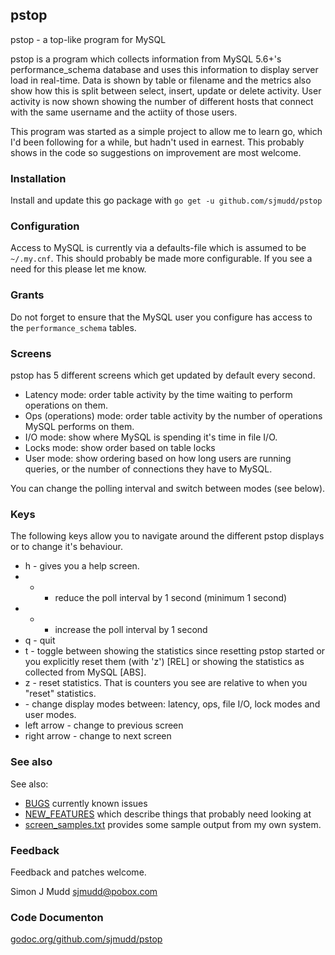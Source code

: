 ## pstop

pstop - a top-like program for MySQL

pstop is a program which collects information from MySQL 5.6+'s
performance_schema database and uses this information to display
server load in real-time. Data is shown by table or filename and
the metrics also show how this is split between select, insert,
update or delete activity.  User activity is now shown showing the
number of different hosts that connect with the same username and
the actiity of those users.

This program was started as a simple project to allow me to learn
go, which I'd been following for a while, but hadn't used in earnest.
This probably shows in the code so suggestions on improvement are
most welcome.

### Installation

Install and update this go package with `go get -u github.com/sjmudd/pstop`

### Configuration

Access to MySQL is currently via a defaults-file which is assumed
to be `~/.my.cnf`. This should probably be made more configurable.
If you see a need for this please let me know.

### Grants

Do not forget to ensure that the MySQL user you configure has access
to the `performance_schema` tables.

### Screens

pstop has 5 different screens which get updated by default every second.
* Latency mode: order table activity by the time waiting to perform operations on them.
* Ops (operations) mode: order table activity by the number of operations MySQL performs on them.
* I/O mode: show where MySQL is spending it's time in file I/O.
* Locks mode: show order based on table locks
* User mode: show ordering based on how long users are running queries, or the number of connections they have to MySQL.

You can change the polling interval and switch between modes (see below).

### Keys

The following keys allow you to navigate around the different pstop displays or to change it's behaviour.

* h - gives you a help screen.
* - - reduce the poll interval by 1 second (minimum 1 second)
* + - increase the poll interval by 1 second
* q - quit
* t - toggle between showing the statistics since resetting pstop started or you explicitly reset them (with 'z') [REL] or showing the statistics as collected from MySQL [ABS].
* z - reset statistics. That is counters you see are relative to when you "reset" statistics.
* <tab> - change display modes between: latency, ops, file I/O, lock modes and user modes.
* left arrow - change to previous screen
* right arrow - change to next screen

### See also

See also:
* [BUGS](https://github.com/sjmudd/pstop/blob/master/BUGS) currently known issues
* [NEW_FEATURES](https://github.com/sjmudd/pstop/blob/master/NEW_FEATURES) which describe things that probably need looking at
* [screen_samples.txt](https://github.com/sjmudd/pstop/blob/master/screen_samples.txt) provides some sample output from my own system.

### Feedback

Feedback and patches welcome.

Simon J Mudd
<sjmudd@pobox.com>

### Code Documenton
[godoc.org/github.com/sjmudd/pstop](http://godoc.org/github.com/sjmudd/pstop)
